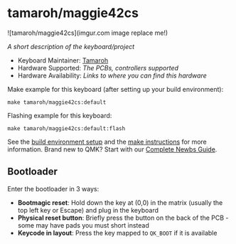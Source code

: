 # tamaroh/maggie42cs

![tamaroh/maggie42cs](imgur.com image replace me!)

*A short description of the keyboard/project*

* Keyboard Maintainer: [Tamaroh](https://github.com/Tamaroh)
* Hardware Supported: *The PCBs, controllers supported*
* Hardware Availability: *Links to where you can find this hardware*

Make example for this keyboard (after setting up your build environment):

    make tamaroh/maggie42cs:default

Flashing example for this keyboard:

    make tamaroh/maggie42cs:default:flash

See the [build environment setup](https://docs.qmk.fm/#/getting_started_build_tools) and the [make instructions](https://docs.qmk.fm/#/getting_started_make_guide) for more information. Brand new to QMK? Start with our [Complete Newbs Guide](https://docs.qmk.fm/#/newbs).

## Bootloader

Enter the bootloader in 3 ways:

* **Bootmagic reset**: Hold down the key at (0,0) in the matrix (usually the top left key or Escape) and plug in the keyboard
* **Physical reset button**: Briefly press the button on the back of the PCB - some may have pads you must short instead
* **Keycode in layout**: Press the key mapped to `QK_BOOT` if it is available
